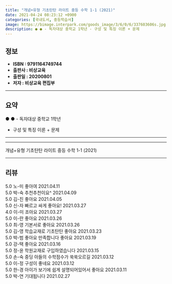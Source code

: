 ```yaml
---
title: "개념+유형 기초탄탄 라이트 중등 수학 1-1 (2021)"
date: 2021-04-24 08:23:12 +0900
categories: [국내도서, 중등학습서]
image: https://bimage.interpark.com/goods_image/3/6/0/6/337603606s.jpg
description: ● ● - 독자대상 중학교 1학년 - 구성 및 특징 이론 + 문제
---
```


## **정보**

- **ISBN : 9791164749744**
- **출판사 : 비상교육**
- **출판일 : 20200801**
- **저자 : 비상교육 편집부**

------



## **요약**

●  ●  - 독자대상  중학교 1학년
- 구성 및 특징  이론 + 문제

------



------


개념+유형 기초탄탄 라이트 중등 수학 1-1 (2021) 

------


## **리뷰** 

5.0 노-미 좋아여 2021.04.11 <br/>5.0 박-숙 추천추천이요^ 2021.04.09 <br/>5.0 김-진 좋아요 2021.04.05 <br/>5.0 신-자 빠르고 싸게 좋아요! 2021.03.27 <br/>4.0 이-미 조아요 2021.03.27 <br/>5.0 이-란 좋아요  2021.03.26 <br/>5.0 최-영 기본서로 좋아요 2021.03.26 <br/>5.0 김-영 학습교재로 기초탄탄 좋아요 2021.03.23 <br/>5.0 박-범 좋아요 만족합니다 좋아요  2021.03.19 <br/>5.0 강-택 좋아요 2021.03.16 <br/>5.0 정-윤 학원교재로 구입하였습니다  2021.03.15 <br/>5.0 손-숙 중딩 아들의 수학점수가 쑥쑥오르길 2021.03.12 <br/>5.0 이-정 구성이 좋네요 2021.03.12 <br/>5.0 한-경 아이가 보기에 쉽게 설명되어있어서 좋아요 2021.03.11 <br/>5.0 박-연 기대됩니다 2021.02.27 <br/>
